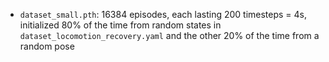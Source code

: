 
- `dataset_small.pth`: 16384 episodes, each lasting 200 timesteps = 4s, initialized 80% of the time from random states in `dataset_locomotion_recovery.yaml` and the other 20% of the time from a random pose